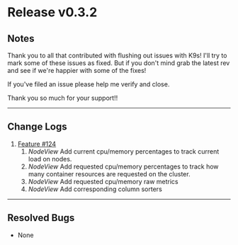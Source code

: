 # Release v0.3.2

## Notes

Thank you to all that contributed with flushing out issues with K9s! I'll try
to mark some of these issues as fixed. But if you don't mind grab the latest
rev and see if we're happier with some of the fixes!

If you've filed an issue please help me verify and close.

Thank you so much for your support!!

---

## Change Logs

1. [Feature #124](https://github.com/derailed/k9s/issues/124)
   1. *NodeView* Add current cpu/memory percentages to track current load on nodes.
   2. *NodeView* Add requested cpu/memory percentages to track how many container
     resources are requested on the cluster.
   3. *NodeView* Add requested cpu/memory raw metrics
   4. *NodeView* Add corresponding column sorters


---

## Resolved Bugs

+ None

